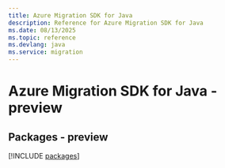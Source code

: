 ```yaml
---
title: Azure Migration SDK for Java
description: Reference for Azure Migration SDK for Java
ms.date: 08/13/2025
ms.topic: reference
ms.devlang: java
ms.service: migration
---
```

# Azure Migration SDK for Java - preview
## Packages - preview
[!INCLUDE [packages](migration-index.md)]